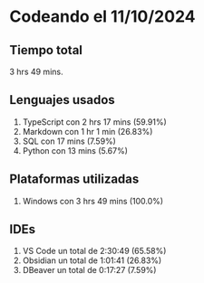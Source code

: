 # Codeando el 11/10/2024

## Tiempo total
3 hrs 49 mins.

## Lenguajes usados
1. TypeScript con 2 hrs 17 mins (59.91%)
1. Markdown con 1 hr 1 min (26.83%)
1. SQL con 17 mins (7.59%)
1. Python con 13 mins (5.67%)

## Plataformas utilizadas
1. Windows con 3 hrs 49 mins (100.0%)

## IDEs
1. VS Code un total de 2:30:49 (65.58%)
1. Obsidian un total de 1:01:41 (26.83%)
1. DBeaver un total de 0:17:27 (7.59%)
